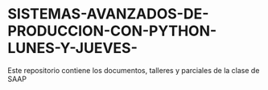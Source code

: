 # SISTEMAS-AVANZADOS-DE-PRODUCCION-CON-PYTHON-LUNES-Y-JUEVES-
Este repositorio contiene los documentos, talleres y parciales de la clase de SAAP 
